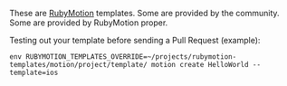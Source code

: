 These are [RubyMotion](http://rubymotion.com) templates. Some are
provided by the community. Some are provided by RubyMotion
proper.

Testing out your template before sending a Pull Request (example):

```
env RUBYMOTION_TEMPLATES_OVERRIDE=~/projects/rubymotion-templates/motion/project/template/ motion create HelloWorld --template=ios
```
